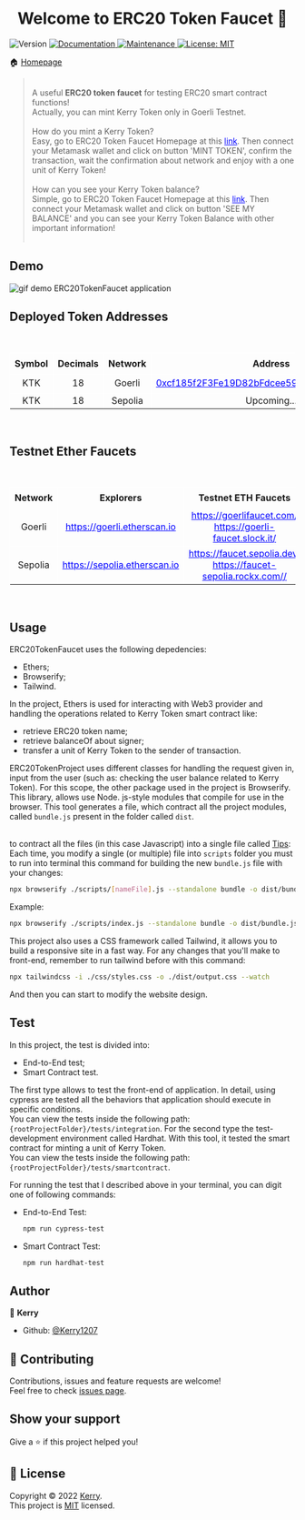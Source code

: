 <h1 align="center">Welcome to ERC20 Token Faucet 👋</h1>
<p>
  <img alt="Version" src="https://img.shields.io/badge/version-1.0.0-blue.svg?cacheSeconds=2592000" />
  <a href="https://github.com/Kerry1207/ERC20TokenFaucet#readme" target="_blank">
    <img alt="Documentation" src="https://img.shields.io/badge/documentation-yes-brightgreen.svg" />
  </a>
  <a href="https://github.com/Kerry1207/ERC20TokenFaucet/graphs/commit-activity" target="_blank">
    <img alt="Maintenance" src="https://img.shields.io/badge/Maintained%3F-yes-green.svg" />
  </a>
  <a href="https://github.com/Kerry1207/ERC20TokenFaucet/blob/master/LICENSE" target="_blank">
    <img alt="License: MIT" src="https://img.shields.io/github/license/Kerry1207/ERC20TokenFaucet" />
  </a>
</p>

🏠 [Homepage](https://github.com/Kerry1207/ERC20TokenFaucet#readme)<br/>

> <br/>A useful <b>ERC20 token faucet</b> for testing ERC20 smart contract functions!<br/>
> Actually, you can mint Kerry Token only in Goerli Testnet.<br/><br/>
> How do you mint a Kerry Token?<br/>
> Easy, go to ERC20 Token Faucet Homepage at this <a href="https://github.com/Kerry12079/ERC20TokenFaucet" style="color:blue; text-decoration:underline; text-shadow: 1px 1px white;">link</a>. 
> Then connect your Metamask wallet and click on button 'MINT TOKEN', confirm the transaction, wait the confirmation about network and enjoy with a one unit of Kerry Token!    
> <br/>
> How can you see your Kerry Token balance?  
> Simple, go to ERC20 Token Faucet Homepage at this <a href="https://github.com/Kerry12079/ERC20TokenFaucet" style="color:blue; text-decoration:underline; text-shadow: 1px 1px white;">link</a>. 
> Then connect your Metamask wallet and click on button 'SEE MY BALANCE' and you can see your Kerry Token Balance with other important information!<br/><br/>

## Demo
<img src="https://github.com/Kerry1207/ERC20TokenFaucet/blob/main/ERC20TokenFaucet.gif" alt="gif demo ERC20TokenFaucet application"><br/>

## Deployed Token Addresses
<br/>
<table>
  <tr>
    <th style="border: 1px solid white; padding: 8px;">Symbol</th>
    <th style="border: 1px solid white; padding: 8px;">Decimals</th>
    <th style="border: 1px solid white; padding: 8px;">Network</th>
    <th style="border: 1px solid white; padding: 8px;">Address</th>
    <th style="border: 1px solid white; padding: 8px;">Active</th>
  <tr>
  <tr style="text-align:center; vertical-align:middle; padding: 8px;">
    <td style="border: 1px solid white;">KTK</td>
    <td style="border: 1px solid white;">18</td>
    <td style="border: 1px solid white;">Goerli</td>
    <td style="border: 1px solid white;"><a href="https://goerli.etherscan.io/address/0xcf185f2F3Fe19D82bFdcee59E3330FD7ba5f27ce" style="color:blue; text-decoration:underline; text-shadow: 1px 1px white;">0xcf185f2F3Fe19D82bFdcee59E3330FD7ba5f27ce</a></td>
    <td style="border: 1px solid white;">🟢</td>
  <tr>
  <tr style="text-align:center; vertical-align:middle; padding: 8px;">
    <td style="border: 1px solid white;">KTK</td>
    <td style="border: 1px solid white;">18</td>
    <td style="border: 1px solid white;">Sepolia</td>
    <td style="border: 1px solid white;">Upcoming...</td>
    <td style="border: 1px solid white;">🔴</td>
  <tr>
</table><br/>

## Testnet Ether Faucets
<br/>
<table>
  <tr>
    <th style="border: 1px solid white; padding: 8px;">Network</th>
    <th style="border: 1px solid white; padding: 8px;">Explorers</th>
    <th style="border: 1px solid white; padding: 8px;">Testnet ETH Faucets</th>
  </tr>
  <tr style="text-align:center; vertical-align:middle; padding: 8px;">
    <td style="border: 1px solid white;">Goerli</td>
    <td style="border: 1px solid white;">
      <a href="https://goerli.etherscan.io" style="color:blue; text-decoration:underline; text-shadow: 1px 1px white;">https://goerli.etherscan.io</a>
    </td>
    <td style="border: 1px solid white;">
      <a href="https://goerlifaucet.com/" style="color:blue; text-decoration:underline; text-shadow: 1px 1px white;">https://goerlifaucet.com/</a><br/>
      <a href="https://goerli-faucet.slock.it/" style="color:blue; text-decoration:underline; text-shadow: 1px 1px white;">https://goerli-faucet.slock.it/</a>
    </td>
  <tr>
  <tr style="text-align:center; vertical-align:middle; padding: 8px;">
    <td style="border: 1px solid white;">Sepolia</td>
    <td style="border: 1px solid white;">
      <a href="https://sepolia.etherscan.io" style="color:blue; text-decoration:underline; text-shadow: 1px 1px white;">https://sepolia.etherscan.io</a>
    </td>
    <td style="border: 1px solid white;">
      <a href="https://faucet.sepolia.dev/" style="color:blue; text-decoration:underline; text-shadow: 1px 1px white;">https://faucet.sepolia.dev/</a><br/>
      <a href="https://faucet-sepolia.rockx.com/" style="color:blue; text-decoration:underline; text-shadow: 1px 1px white;">https://faucet-sepolia.rockx.com//</a>
    </td>
  <tr>
</table><br/>

## Usage
ERC20TokenFaucet uses the following depedencies:
<ul>
  <li>Ethers;</li>
  <li>Browserify;</li>
  <li>Tailwind.</li>
</ul>
In the project, Ethers is used for interacting with Web3 provider and handling the operations related to Kerry Token smart contract like:
<ul>
  <li>retrieve ERC20 token name;</li>
  <li>retrieve balanceOf about signer;</li>
  <li>transfer a unit of Kerry Token to the sender of transaction.</li>
</ul>

ERC20TokenProject uses different classes for handling the request given in, input from the user (such as: checking the user balance related to Kerry Token). For this scope, the other package used in the project is Browserify. This library, allows use Node. js-style modules that compile for use in the browser. 
This tool generates a file, which contract all the project modules, called ```bundle.js``` present in the folder called ```dist```. <br/><br/>

to contract all the files (in this case Javascript) into a single file called 
<u>Tips</u>: Each time, you modify a single (or multiple) file into ```scripts``` folder you must to run into terminal this command for building the new ```bundle.js``` file with your changes:

```sh
npx browserify ./scripts/[nameFile].js --standalone bundle -o dist/bundle.js
```

Example:
```sh
npx browserify ./scripts/index.js --standalone bundle -o dist/bundle.js
```
This project also uses a CSS framework called Tailwind, it allows you to build a responsive site in a fast way.
For any changes that you'll make to front-end, remember to run tailwind before with this command:
```sh
npx tailwindcss -i ./css/styles.css -o ./dist/output.css --watch
```
And then you can start to modify the website design.

## Test
In this project, the test is divided into:
<ul>
  <li>End-to-End test;</li>
  <li>Smart Contract test.</li>
</ul>

The first type allows to test the front-end of application. In detail, using cypress are tested all the behaviors that application should execute in specific conditions.<br/>
You can view the tests inside the following path: ```{rootProjectFolder}/tests/integration```.
For the second type the test-development environment called Hardhat. With this tool, it tested the smart contract for minting a unit of Kerry Token.<br/>
You can view the tests inside the following path: ```{rootProjectFolder}/tests/smartcontract```.

For running the test that I described above in your terminal, you can digit one of following commands:
<ul>
<li>End-to-End Test:</li>

```sh
npm run cypress-test 
```

<li>Smart Contract Test:</li>

```sh
npm run hardhat-test 
```

</ul>

## Author

👤 **Kerry**

* Github: [@Kerry1207](https://github.com/Kerry1207)

## 🤝 Contributing

Contributions, issues and feature requests are welcome!<br />Feel free to check [issues page](https://github.com/Kerry1207/ERC20TokenFaucet/issues). 

## Show your support

Give a ⭐️ if this project helped you!

## 📝 License

Copyright © 2022 [Kerry](https://github.com/Kerry1207).<br />
This project is [MIT](https://github.com/Kerry1207/ERC20TokenFaucet) licensed.
